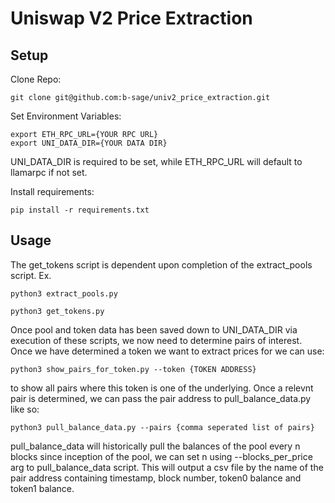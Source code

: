 # Uniswap V2 Price Extraction

## Setup
Clone Repo:
```
git clone git@github.com:b-sage/univ2_price_extraction.git
```

Set Environment Variables:
```
export ETH_RPC_URL={YOUR RPC URL}
export UNI_DATA_DIR={YOUR DATA DIR}
```
UNI_DATA_DIR is required to be set, while ETH_RPC_URL will default to llamarpc if not set.

Install requirements:
```
pip install -r requirements.txt
```

## Usage
The get_tokens script is dependent upon completion of the extract_pools script. Ex.
```
python3 extract_pools.py

python3 get_tokens.py
```

Once pool and token data has been saved down to UNI_DATA_DIR via execution of these scripts, we now need to determine pairs of interest.
Once we have determined a token we want to extract prices for we can use:
```
python3 show_pairs_for_token.py --token {TOKEN ADDRESS}
```
to show all pairs where this token is one of the underlying. Once a relevnt pair is determined, we can pass the pair address to pull_balance_data.py
like so:
```
python3 pull_balance_data.py --pairs {comma seperated list of pairs}
```

pull_balance_data will historically pull the balances of the pool every n blocks since inception of the pool, we can set n using --blocks_per_price
arg to pull_balance_data script. This will output a csv file by the name of the pair address containing timestamp, block number, token0 balance and
token1 balance.
